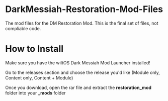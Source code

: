 # DarkMessiah-Restoration-Mod-Files
The mod files for the DM Restoration Mod. This is the final set of files, not compliable code.

# How to Install
Make sure you have the wiltOS Dark Messiah Mod Launcher installed!

Go to the releases section and choose the release you'd like (Module only, Content only, Content + Module)

Once you download, open the rar file and extract the **restoration_mod** folder into your **_mods** folder
